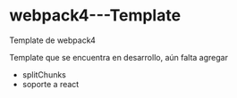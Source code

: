 # webpack4---Template
Template de webpack4

Template que se encuentra en desarrollo, aún falta agregar
- splitChunks
- soporte a react
